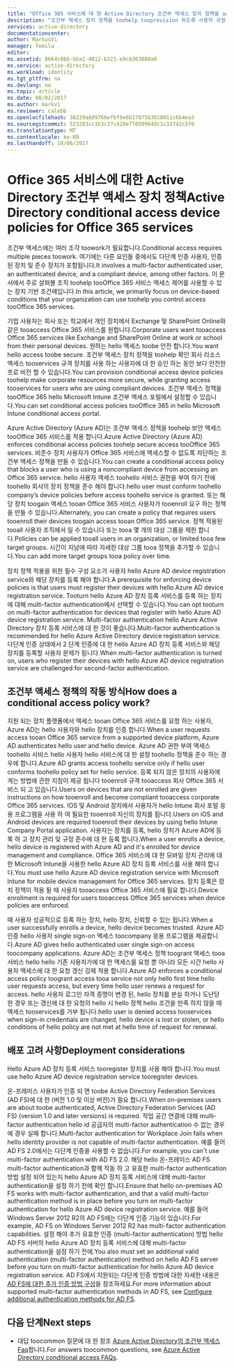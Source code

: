```yaml
---
title: "Office 365 서비스에 대 한 Active Directory 조건부 액세스 장치 정책을 aaaAzure | Microsoft Docs"
description: "조건부 액세스 장치 정책을 toohelp tooprovision 하도록 사용자 규정 준수 및 액세스 tooservices 유지 하면서 회사 리소스를 더 안전 하는 방법에 대해 알아봅니다."
services: active-directory
documentationcenter: 
author: MarkusVi
manager: femila
editor: 
ms.assetid: 8664c0bb-bba1-4012-b321-e9c8363080a0
ms.service: active-directory
ms.workload: identity
ms.tgt_pltfrm: na
ms.devlang: na
ms.topic: article
ms.date: 08/02/2017
ms.author: markvi
ms.reviewer: calebb
ms.openlocfilehash: 38229a8d9766efbf0e6b17875b3018011c6b4ea3
ms.sourcegitcommit: 523283cc1b3c37c428e77850964dc1c33742c5f0
ms.translationtype: MT
ms.contentlocale: ko-KR
ms.lasthandoff: 10/06/2017
---
```

# <a name="active-directory-conditional-access-device-policies-for-office-365-services"></a><span data-ttu-id="6cc76-103">Office 365 서비스에 대한 Active Directory 조건부 액세스 장치 정책</span><span class="sxs-lookup"><span data-stu-id="6cc76-103">Active Directory conditional access device policies for Office 365 services</span></span>

<span data-ttu-id="6cc76-104">조건부 액세스에는 여러 조각 toowork가 필요합니다.</span><span class="sxs-lookup"><span data-stu-id="6cc76-104">Conditional access requires multiple pieces toowork.</span></span> <span data-ttu-id="6cc76-105">여기에는 다른 요인들 중에서도 다단계 인증 사용자, 인증된 장치 및 준수 장치가 포함됩니다.</span><span class="sxs-lookup"><span data-stu-id="6cc76-105">It involves a multi-factor authenticated user, an authenticated device, and a compliant device, among other factors.</span></span> <span data-ttu-id="6cc76-106">이 문서에서 주로 살펴볼 조직 toohelp tooOffice 365 서비스 액세스 제어를 사용할 수 있는 장치 기반 조건에입니다.</span><span class="sxs-lookup"><span data-stu-id="6cc76-106">In this article, we primarily focus on device-based conditions that your organization can use toohelp you control access tooOffice 365 services.</span></span> 

<span data-ttu-id="6cc76-107">기업 사용자는 회사 또는 학교에서 개인 장치에서 Exchange 및 SharePoint Online와 같은 tooaccess Office 365 서비스를 원합니다.</span><span class="sxs-lookup"><span data-stu-id="6cc76-107">Corporate users want tooaccess Office 365 services like Exchange and SharePoint Online at work or school from their personal devices.</span></span> <span data-ttu-id="6cc76-108">원하는 hello 액세스 toobe 안전 합니다.</span><span class="sxs-lookup"><span data-stu-id="6cc76-108">You want hello access toobe secure.</span></span> <span data-ttu-id="6cc76-109">조건부 액세스 장치 정책을 toohelp 확인 회사 리소스 액세스 tooservices 규격 장치를 사용 하는 사용자에 대 한 승인 하는 동안 보다 안전한 프로 비전 할 수 있습니다.</span><span class="sxs-lookup"><span data-stu-id="6cc76-109">You can provision conditional access device policies toohelp make corporate resources more secure, while granting access tooservices for users who are using compliant devices.</span></span> <span data-ttu-id="6cc76-110">조건부 액세스 정책을 tooOffice 365 hello Microsoft Intune 조건부 액세스 포털에서 설정할 수 있습니다.</span><span class="sxs-lookup"><span data-stu-id="6cc76-110">You can set conditional access policies tooOffice 365 in hello Microsoft Intune conditional access portal.</span></span>

<span data-ttu-id="6cc76-111">Azure Active Directory (Azure AD)는 조건부 액세스 정책을 toohelp 보안 액세스 tooOffice 365 서비스를 적용 합니다.</span><span class="sxs-lookup"><span data-stu-id="6cc76-111">Azure Active Directory (Azure AD) enforces conditional access policies toohelp secure access tooOffice 365 services.</span></span> <span data-ttu-id="6cc76-112">비준수 장치 사용자가 Office 365 서비스에 액세스할 수 없도록 차단하는 조건부 액세스 정책을 만들 수 있습니다.</span><span class="sxs-lookup"><span data-stu-id="6cc76-112">You can create a conditional access policy that blocks a user who is using a noncompliant device from accessing an Office 365 service.</span></span> <span data-ttu-id="6cc76-113">hello 사용자 액세스 toohello 서비스 권한을 부여 하기 전에 toohello 회사의 장치 정책을 준수 해야 합니다.</span><span class="sxs-lookup"><span data-stu-id="6cc76-113">hello user must conform toohello company’s device policies before access toohello service is granted.</span></span> <span data-ttu-id="6cc76-114">또는 해당 장치 toogain 액세스 tooan Office 365 서비스 사용자가 tooenroll 요구 하는 정책을 만들 수 있습니다.</span><span class="sxs-lookup"><span data-stu-id="6cc76-114">Alternately, you can create a policy that requires users tooenroll their devices toogain access tooan Office 365 service.</span></span> <span data-ttu-id="6cc76-115">정책 적용된 tooall 사용자 조직에서 일 수 있습니다 또는 tooa 몇 개의 대상 그룹을 제한 합니다.</span><span class="sxs-lookup"><span data-stu-id="6cc76-115">Policies can be applied tooall users in an organization, or limited tooa few target groups.</span></span> <span data-ttu-id="6cc76-116">시간이 지남에 따라 자세한 대상 그룹 tooa 정책을 추가할 수 있습니다.</span><span class="sxs-lookup"><span data-stu-id="6cc76-116">You can add more target groups tooa policy over time.</span></span>

<span data-ttu-id="6cc76-117">장치 정책 적용을 위한 필수 구성 요소가 사용자 hello Azure AD device registration service와 해당 장치를 등록 해야 합니다.</span><span class="sxs-lookup"><span data-stu-id="6cc76-117">A prerequisite for enforcing device policies is that users must register their devices with hello Azure AD device registration service.</span></span> <span data-ttu-id="6cc76-118">Tooturn hello Azure AD 장치 등록 서비스를 등록 하는 장치에 대해 multi-factor authentication에서 선택할 수 있습니다.</span><span class="sxs-lookup"><span data-stu-id="6cc76-118">You can opt tooturn on multi-factor authentication for devices that register with hello Azure AD device registration service.</span></span> <span data-ttu-id="6cc76-119">Multi-factor authentication hello Azure Active Directory 장치 등록 서비스에 대 한 것이 좋습니다.</span><span class="sxs-lookup"><span data-stu-id="6cc76-119">Multi-factor authentication is recommended for hello Azure Active Directory device registration service.</span></span> <span data-ttu-id="6cc76-120">다단계 인증 상태에서 2 단계 인증에 대 한 hello Azure AD 장치 등록 서비스와 해당 장치를 등록할 사용자 문제가 됩니다.</span><span class="sxs-lookup"><span data-stu-id="6cc76-120">When multi-factor authentication is turned on, users who register their devices with hello Azure AD device registration service are challenged for second-factor authentication.</span></span>

## <a name="how-does-a-conditional-access-policy-work"></a><span data-ttu-id="6cc76-121">조건부 액세스 정책의 작동 방식</span><span class="sxs-lookup"><span data-stu-id="6cc76-121">How does a conditional access policy work?</span></span>

<span data-ttu-id="6cc76-122">지원 되는 장치 플랫폼에서 액세스 tooan Office 365 서비스를 요청 하는 사용자, Azure AD는 hello 사용자와 hello 장치를 인증 합니다.</span><span class="sxs-lookup"><span data-stu-id="6cc76-122">When a user requests access tooan Office 365 service from a supported device platform, Azure AD authenticates hello user and hello device.</span></span> <span data-ttu-id="6cc76-123">Azure AD 권한 부여 액세스 toohello 서비스 hello 사용자 hello 서비스에 대 한 설정 toohello 정책을 준수 하는 경우에 합니다.</span><span class="sxs-lookup"><span data-stu-id="6cc76-123">Azure AD grants access toohello service only if hello user conforms toohello policy set for hello service.</span></span> <span data-ttu-id="6cc76-124">등록 되지 않은 장치의 사용자에 게는 방법에 관한 지침이 제공 됩니다 tooenroll 규격 tooaccess 회사 Office 365 서비스 되 고 있습니다.</span><span class="sxs-lookup"><span data-stu-id="6cc76-124">Users on devices that are not enrolled are given instructions on how tooenroll and become compliant tooaccess corporate Office 365 services.</span></span> <span data-ttu-id="6cc76-125">IOS 및 Android 장치에서 사용자가 hello Intune 회사 포털 응용 프로그램을 사용 하 여 필요한 tooenroll 자신의 장치를 됩니다.</span><span class="sxs-lookup"><span data-stu-id="6cc76-125">Users on iOS and Android devices are required tooenroll their devices by using hello Intune Company Portal application.</span></span> <span data-ttu-id="6cc76-126">사용자는 장치를 등록, hello 장치가 Azure AD에 등록 하 고 장치 관리 및 규정 준수에 대 한 등록 합니다.</span><span class="sxs-lookup"><span data-stu-id="6cc76-126">When a user enrolls a device, hello device is registered with Azure AD and it's enrolled for device management and compliance.</span></span> <span data-ttu-id="6cc76-127">Office 365 서비스에 대 한 모바일 장치 관리에 대 한 Microsoft Intune을 사용한 hello Azure AD 장치 등록 서비스를 사용 해야 합니다.</span><span class="sxs-lookup"><span data-stu-id="6cc76-127">You must use hello Azure AD device registration service with Microsoft Intune for mobile device management for Office 365 services.</span></span> <span data-ttu-id="6cc76-128">장치 등록은 장치 정책이 적용 될 때 사용자 tooaccess Office 365 서비스에 필요 합니다.</span><span class="sxs-lookup"><span data-stu-id="6cc76-128">Device enrollment is required for users tooaccess Office 365 services when device policies are enforced.</span></span>

<span data-ttu-id="6cc76-129">때 사용자 성공적으로 등록 하는 장치, hello 장치, 신뢰할 수 있는 됩니다.</span><span class="sxs-lookup"><span data-stu-id="6cc76-129">When a user successfully enrolls a device, hello device becomes trusted.</span></span> <span data-ttu-id="6cc76-130">Azure AD 인증 hello 사용자 single sign-on 액세스 toocompany 응용 프로그램을 제공합니다.</span><span class="sxs-lookup"><span data-stu-id="6cc76-130">Azure AD gives hello authenticated user single sign-on access toocompany applications.</span></span> <span data-ttu-id="6cc76-131">Azure AD는 조건부 액세스 정책 toogrant 액세스 tooa 서비스 hello hello 기존 사용자가에 대 한 액세스를 요청 뿐 아니라 모든 시간 hello 사용자 액세스에 대 한 요청 갱신 강제 적용 합니다.</span><span class="sxs-lookup"><span data-stu-id="6cc76-131">Azure AD enforces a conditional access policy toogrant access tooa service not only hello first time hello user requests access, but every time hello user renews a request for access.</span></span> <span data-ttu-id="6cc76-132">hello 사용자 로그인 자격 증명이 변경 된, hello 장치를 분실 하거나 도난당 한 경우 또는 갱신에 대 한 요청의 hello 시 hello 정책 hello 조건을 만족 하지 않을 때 액세스 tooservices를 거부 됩니다.</span><span class="sxs-lookup"><span data-stu-id="6cc76-132">hello user is denied access tooservices when sign-in credentials are changed, hello device is lost or stolen, or hello conditions of hello policy are not met at hello time of request for renewal.</span></span>

## <a name="deployment-considerations"></a><span data-ttu-id="6cc76-133">배포 고려 사항</span><span class="sxs-lookup"><span data-stu-id="6cc76-133">Deployment considerations</span></span>

<span data-ttu-id="6cc76-134">Hello Azure AD 장치 등록 서비스 tooregister 장치를 사용 해야 합니다.</span><span class="sxs-lookup"><span data-stu-id="6cc76-134">You must use hello Azure AD device registration service tooregister devices.</span></span>

<span data-ttu-id="6cc76-135">온-프레미스 사용자가 인증 되 면 toobe Active Directory Federation Services (AD FS)에 대 한 (버전 1.0 및 이상 버전)가 필요 합니다.</span><span class="sxs-lookup"><span data-stu-id="6cc76-135">When on-premises users are about toobe authenticated, Active Directory Federation Services (AD FS) (version 1.0 and later versions) is required.</span></span> <span data-ttu-id="6cc76-136">작업 공간 연결에 대해 multi-factor authentication hello id 공급자의 multi-factor authentication 수 없는 경우에 경우 실패 합니다.</span><span class="sxs-lookup"><span data-stu-id="6cc76-136">Multi-factor authentication for Workplace Join fails when hello identity provider is not capable of multi-factor authentication.</span></span> <span data-ttu-id="6cc76-137">예를 들어 AD FS 2.0에서는 다단계 인증을 사용할 수 없습니다.</span><span class="sxs-lookup"><span data-stu-id="6cc76-137">For example, you can't use multi-factor authentication with AD FS 2.0.</span></span> <span data-ttu-id="6cc76-138">해당 hello 온-프레미스 AD FS multi-factor authentication과 함께 작동 하 고 유효한 multi-factor authentication 방법 설정 되어 있는지 hello Azure AD 장치 등록 서비스에 대해 multi-factor authentication을 설정 하기 전에 확인 합니다.</span><span class="sxs-lookup"><span data-stu-id="6cc76-138">Ensure that hello on-premises AD FS works with multi-factor authentication, and that a valid multi-factor authentication method is in place before you turn on multi-factor authentication for hello Azure AD device registration service.</span></span> <span data-ttu-id="6cc76-139">예를 들어 Windows Server 2012 R2의 AD FS에는 다단계 인증 기능이 있습니다.</span><span class="sxs-lookup"><span data-stu-id="6cc76-139">For example, AD FS on Windows Server 2012 R2 has multi-factor authentication capabilities.</span></span> <span data-ttu-id="6cc76-140">설정 해야 추가 유효한 인증 (multi-factor authentication) 방법 hello AD FS 서버의 hello Azure AD 장치 등록 서비스에 대해 multi-factor authentication을 설정 하기 전에.</span><span class="sxs-lookup"><span data-stu-id="6cc76-140">You also must set an additional valid authentication (multi-factor authentication) method on hello AD FS server before you turn on multi-factor authentication for hello Azure AD device registration service.</span></span> <span data-ttu-id="6cc76-141">AD FS에서 지원되는 다단계 인증 방법에 대한 자세한 내용은 [AD FS에 대한 추가 인증 방법 구성](/windows-server/identity/ad-fs/operations/configure-additional-authentication-methods-for-ad-fs)을 참조하세요.</span><span class="sxs-lookup"><span data-stu-id="6cc76-141">For more information about supported multi-factor authentication methods in AD FS, see [Configure additional authentication methods for AD FS](/windows-server/identity/ad-fs/operations/configure-additional-authentication-methods-for-ad-fs).</span></span>

## <a name="next-steps"></a><span data-ttu-id="6cc76-142">다음 단계</span><span class="sxs-lookup"><span data-stu-id="6cc76-142">Next steps</span></span>

*   <span data-ttu-id="6cc76-143">대답 toocommon 질문에 대 한 참조 [Azure Active Directory의 조건부 액세스 Faq](active-directory-conditional-faqs.md)합니다.</span><span class="sxs-lookup"><span data-stu-id="6cc76-143">For answers toocommon questions, see [Azure Active Directory conditional access FAQs](active-directory-conditional-faqs.md).</span></span>
